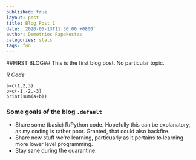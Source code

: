 ```yaml
---
published: true
layout: post
title: Blog Post 1
date: '2020-05-13T11:30:00 +0800'
author: Demetrios Papakostas
categories: stats
tags: fun
---
```

##FIRST BLOG##
This is the first blog post.  No particular topic.

*R Code*
```{r, background-color: #edf6ff;}
a=c(1,2,3)
b=c(-1,-2,-3)
print(sum(a+b))
```

<h3>Some goals of the blog <code>.default</code> </h3>
<ul class="default">
  <li> Share some (basic) R/Python code.  Hopefully this can be explanatory, as my coding is rather poor.  Granted, that could also backfire.</li>
  <li> Share new stuff we're learning, particuarly as it pertains to learning more lower level programming.</li>
  <li>Stay sane during the quarantine.</li>
</ul>

